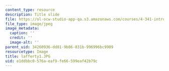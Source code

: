 ```yaml
---
content_type: resource
description: Title slide
file: https://ol-ocw-studio-app-qa.s3.amazonaws.com/courses/4-341-introduction-to-photography-fall-2002/e1ddbbc0576aeaf9fe66599eaf42b79c_lafferty1.JPG
file_type: image/jpeg
image_metadata:
  caption: ''
  credit: ''
  image-alt: ''
parent_uid: 34260936-dd81-9b86-831b-996996bc9909
resourcetype: Image
title: lafferty1.JPG
uid: e1ddbbc0-576a-eaf9-fe66-599eaf42b79c
---
```

